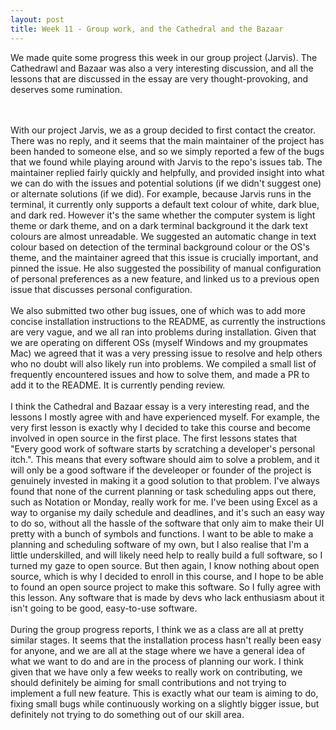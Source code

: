 ```yaml
---
layout: post
title: Week 11 - Group work, and the Cathedral and the Bazaar
---
```


We made quite some progress this week in our group project (Jarvis). The Cathedrawl and Bazaar was also a very interesting discussion, and all the lessons that are discussed in the essay are very thought-provoking, and deserves some rumination.
<!--more-->
<br><br>
With our project Jarvis, we as a group decided to first contact the creator. There was no reply, and it seems that the main maintainer of the project has been handed to someone else, and so we simply reported a few of the bugs that we found while playing around with Jarvis to the repo's issues tab. The maintainer replied fairly quickly and helpfully, and provided insight into what we can do with the issues and potential solutions (if we didn't suggest one) or alternate solutions (if we did). For example, because Jarvis runs in the terminal, it currently only supports a default text colour of white, dark blue, and dark red. However it's the same whether the computer system is light theme or dark theme, and on a dark terminal background it the dark text colours are almost unreadable. We suggested an automatic change in text colour based on detection of the terminal background colour or the OS's theme, and the maintainer agreed that this issue is crucially important, and pinned the issue. He also suggested the possibility of manual configuration of personal preferences as a new feature, and linked us to a previous open issue that discusses personal configuration.
<br><br>
We also submitted two other bug issues, one of which was to add more concise installation instructions to the README, as currently the instructions are very vague, and we all ran into problems during installation. Given that we are operating on different OSs (myself Windows and my groupmates Mac) we agreed that it was a very pressing issue to resolve and help others who no doubt will also likely run into problems. We compiled a small list of frequently encountered issues and how to solve them, and made a PR to add it to the README. It is currently pending review.
<br><br>
I think the Cathedral and Bazaar essay is a very interesting read, and the lessons I mostly agree with and have experienced myself. For example, the very first lesson is exactly why I decided to take this course and become involved in open source in the first place. The first lessons states that "Every good work of software starts by scratching a developer's personal itch.". This means that every software should aim to solve a problem, and it will only be a good software if the develeoper or founder of the project is genuinely invested in making it a good solution to that problem. I've always found that none of the current planning or task scheduling apps out there, such as Notation or Monday, really work for me. I've been using Excel as a way to organise my daily schedule and deadlines, and it's such an easy way to do so, without all the hassle of the software that only aim to make their UI pretty with a bunch of symbols and functions. I want to be able to make a planning and scheduling software of my own, but I also realise that I'm a little underskilled, and will likely need help to really build a full software, so I turned my gaze to open source. But then again, I know nothing about open source, which is why I decided to enroll in this course, and I hope to be able to found an open source project to make this software. So I fully agree with this lesson. Any software that is made by devs who lack enthusiasm about it isn't going to be good, easy-to-use software.
<br><br>
During the group progress reports, I think we as a class are all at pretty similar stages. It seems that the installation process hasn't really been easy for anyone, and we are all at the stage where we have a general idea of what we want to do and are in the process of planning our work. I think given that we have only a few weeks to really work on contributing, we should definitely be aiming for small contributions and not trying to implement a full new feature. This is exactly what our team is aiming to do, fixing small bugs while continuously working on a slightly bigger issue, but definitely not trying to do something out of our skill area.
